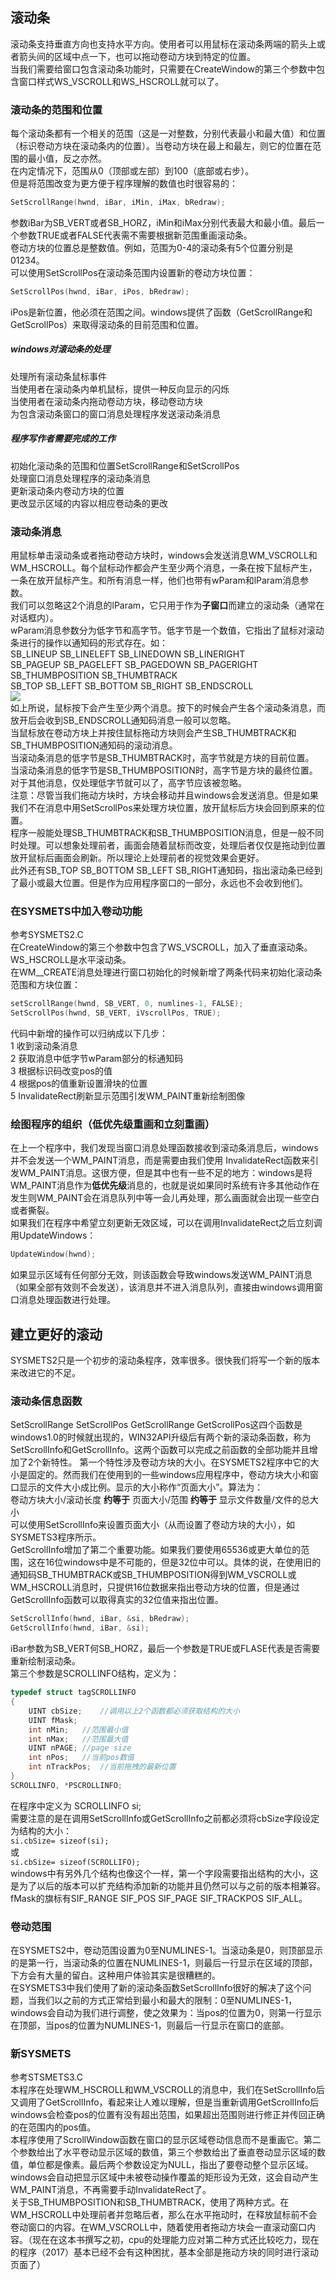 ## 滚动条
滚动条支持垂直方向也支持水平方向。使用者可以用鼠标在滚动条两端的箭头上或者箭头间的区域中点一下，也可以拖动卷动方块到特定的位置。  
当我们需要给窗口包含滚动条功能时，只需要在CreateWindow的第三个参数中包含窗口样式WS_VSCROLL和WS_HSCROLL就可以了。  
### 滚动条的范围和位置
每个滚动条都有一个相关的范围（这是一对整数，分别代表最小和最大值）和位置（标识卷动方块在滚动条内的位置）。当卷动方块在最上和最左，则它的位置在范围的最小值，反之亦然。  
在内定情况下，范围从0（顶部或左部）到100（底部或右步）。  
但是将范围改变为更方便于程序理解的数值也时很容易的：  
```c
SetScrollRange(hwnd, iBar, iMin, iMax, bRedraw);
```  
参数iBar为SB_VERT或者SB_HORZ，iMin和iMax分别代表最大和最小值。最后一个参数TRUE或者FALSE代表需不需要根据新范围重画滚动条。   
卷动方块的位置总是整数值。例如，范围为0-4的滚动条有5个位置分别是01234。  
可以使用SetScrollPos在滚动条范围内设置新的卷动方块位置：  
```c
SetScrollPos(hwnd, iBar, iPos, bRedraw);
```  
iPos是新位置，他必须在范围之间。windows提供了函数（GetScrollRange和GetScrollPos）来取得滚动条的目前范围和位置。  
##### windows对滚动条的处理
处理所有滚动条鼠标事件  
当使用者在滚动条内单机鼠标，提供一种反向显示的闪烁  
当使用者在滚动条内拖动卷动方块，移动卷动方块  
为包含滚动条窗口的窗口消息处理程序发送滚动条消息  
##### 程序写作者需要完成的工作  
初始化滚动条的范围和位置SetScrollRange和SetScrollPos  
处理窗口消息处理程序的滚动条消息  
更新滚动条内卷动方块的位置  
更改显示区域的内容以相应卷动条的更改  
### 滚动条消息
用鼠标单击滚动条或者拖动卷动方块时，windows会发送消息WM_VSCROLL和WM_HSCROLL。每个鼠标动作都会产生至少两个消息，一条在按下鼠标产生，一条在放开鼠标产生。和所有消息一样，他们也带有wParam和lParam消息参数。  
我们可以忽略这2个消息的lParam，它只用于作为**子窗口**而建立的滚动条（通常在对话框内）。   
wParam消息参数分为低字节和高字节。低字节是一个数值，它指出了鼠标对滚动条进行的操作以通知码的形式存在。如：  
SB_LINEUP SB_LINELEFT SB_LINEDOWN SB_LINERIGHT  
SB_PAGEUP SB_PAGELEFT SB_PAGEDOWN SB_PAGERIGHT  
SB_THUMBPOSITION SB_THUMBTRACK   
SB_TOP SB_LEFT SB_BOTTOM SB_RIGHT SB_ENDSCROLL  
![](https://github.com/sii2017/image/blob/master/scroll.jpg)  
如上所说，鼠标按下会产生至少两个消息。按下的时候会产生各个滚动条消息，而放开后会收到SB_ENDSCROLL通知码消息一般可以忽略。  
当鼠标放在卷动方块上并按住鼠标拖动方块则会产生SB_THUMBTRACK和SB_THUMBPOSITION通知码的滚动消息。  
当滚动条消息的低字节是SB_THUMBTRACK时，高字节就是方块的目前位置。  
当滚动条消息的低字节是SB_THUMBPOSITION时，高字节是方块的最终位置。  
对于其他消息，仅处理低字节就可以了，高字节应该被忽略。  
注意：尽管当我们拖动方块时，方块会移动并且windows会发送消息。但是如果我们不在消息中用SetScrollPos来处理方块位置，放开鼠标后方块会回到原来的位置。  
程序一般能处理SB_THUMBTRACK和SB_THUMBPOSITION消息，但是一般不同时处理。可以想象处理前者，画面会随着鼠标而改变，处理后者仅仅是拖动到位置放开鼠标后画面会刷新。所以理论上处理前者的视觉效果会更好。  
此外还有SB_TOP SB_BOTTOM SB_LEFT SB_RIGHT通知码，指出滚动条已经到了最小或最大位置。但是作为应用程序窗口的一部分，永远也不会收到他们。  
### 在SYSMETS中加入卷动功能  
参考SYSMETS2.C  
在CreateWindow的第三个参数中包含了WS_VSCROLL，加入了垂直滚动条。WS_HSCROLL是水平滚动条。  
在WM__CREATE消息处理进行窗口初始化的时候新增了两条代码来初始化滚动条范围和方块位置：  
```c
setScrollRange(hwnd, SB_VERT, 0, numlines-1, FALSE);  
SetScrollPos(hwnd, SB_VERT, iVscrollPos, TRUE);
```  
代码中新增的操作可以归纳成以下几步：  
1 收到滚动条消息  
2 获取消息中低字节wParam部分的标通知码  
3 根据标识码改变pos的值  
4 根据pos的值重新设置滑块的位置  
5 InvalidateRect刷新显示范围引发WM_PAINT重新绘制图像  
### 绘图程序的组织（低优先级重画和立刻重画）
在上一个程序中，我们发现当窗口消息处理函数接收到滚动条消息后，windows并不会发送一个WM_PAINT消息，而是需要由我们使用 InvalidateRect函数来引发WM_PAINT消息。这很方便，但是其中也有一些不足的地方：windows是将WM_PAINT消息作为**低优先级**消息的，也就是说如果同时系统有许多其他动作在发生则WM_PAINT会在消息队列中等一会儿再处理，那么画面就会出现一些空白或者撕裂。  
如果我们在程序中希望立刻更新无效区域，可以在调用InvalidateRect之后立刻调用UpdateWindows：  
```c
UpdateWindow(hwnd);
```  
如果显示区域有任何部分无效，则该函数会导致windows发送WM_PAINT消息（如果全部有效则不会发送），该消息并不进入消息队列，直接由windows调用窗口消息处理函数进行处理。
## 建立更好的滚动
SYSMETS2只是一个初步的滚动条程序，效率很多。很快我们将写一个新的版本来改进它的不足。
### 滚动条信息函数
SetScrollRange SetScrollPos GetScrollRange GetScrollPos这四个函数是windows1.0的时候就出现的，WIN32API升级后有两个新的滚动条函数，称为SetScrollInfo和GetScrollInfo。这两个函数可以完成之前函数的全部功能并且增加了2个新特性。 
第一个特性涉及卷动方块的大小。在SYSMETS2程序中它的大小是固定的。然而我们在使用到的一些windows应用程序中，卷动方块大小和窗口显示的文件大小成比例。显示的大小称作“页面大小”。算法为：  
卷动方块大小/滚动长度 **约等于** 页面大小/范围 **约等于** 显示文件数量/文件的总大小  
可以使用SetScrollInfo来设置页面大小（从而设置了卷动方块的大小），如SYSMETS3程序所示。  
GetScrollInfo增加了第二个重要功能。如果我们要使用65536或更大单位的范围，这在16位windows中是不可能的，但是32位中可以。具体的说，在使用旧的通知码SB_THUMBTRACK或SB_THUMBPOSITION得到WM_VSCROLL或WM_HSCROLL消息时，只提供16位数据来指出卷动方块的位置，但是通过GetScrollInfo函数可以取得真实的32位值来指出位置。  
```c
SetScrollInfo(hwnd, iBar, &si, bRedraw);  
GetScrollInfo(hwnd, iBar, &si);
```  
iBar参数为SB_VERT何SB_HORZ，最后一个参数是TRUE或FLASE代表是否需要重新绘制滚动条。  
第三个参数是SCROLLINFO结构，定义为：  
```c
typedef struct tagSCROLLINFO  
{  
	UINT cbSize;	//调用以上2个函数都必须获取结构的大小  
	UINT fMask;  
	int nMin;	//范围最小值  
	int nMax;	//范围最大值  
	UINT nPAGE;	//page size  
	int nPos;	//当前pos数值  
	int nTrackPos;	//当前拖拽的最新位置  
}  
SCROLLINFO, *PSCROLLINFO;
```  
在程序中定义为 SCROLLINFO si;  
需要注意的是在调用SetScrollInfo或GetScrollInfo之前都必须将cbSize字段设定为结构的大小：  
`si.cbSize= sizeof(si);`  
或  
`si.cbSize= sizeof(SCROLLIFO);`  
windows中有另外几个结构也像这个一样，第一个字段需要指出结构的大小，这是为了以后的版本可以扩充结构添加新的功能并且仍然可以与之前的版本相兼容。  
fMask的旗标有SIF_RANGE SIF_POS SIF_PAGE SIF_TRACKPOS SIF_ALL。  
### 卷动范围
在SYSMETS2中，卷动范围设置为0至NUMLINES-1。当滚动条是0，则顶部显示的是第一行，当滚动条的位置在NUMLINES-1，则最后一行显示在区域的顶部，下方会有大量的留白。这种用户体验其实是很糟糕的。  
在SYSMETS3中我们使用了新的滚动条函数SetScrollInfo很好的解决了这个问题，当我们以之前的方式正常给到最小和最大的限制：0至NUMLINES-1，windows会自动为我们进行调整，使之效果为：当pos的位置为0，则第一行显示在顶部，当pos的位置为NUMLINES-1，则最后一行显示在窗口的底部。
### 新SYSMETS
参考STSMETS3.C   
本程序在处理WM_HSCROLL和WM_VSCROLL的消息中，我们在SetScrollInfo后又调用了GetScrollInfo，看起来让人难以理解，但是当重新调用GetScrollInfo后windows会检查pos的位置有没有超出范围，如果超出范围则进行修正并传回正确的在范围内的pos值。  
本程序使用了ScrollWindow函数在窗口的显示区域卷动信息而不是重画它。第二个参数给出了水平卷动显示区域的数值，第三个参数给出了垂直卷动显示区域的数值，单位都是像素。最后两个参数设定为NULL，指出了要卷动整个显示区域。windows会自动把显示区域中未被卷动操作覆盖的矩形设为无效，这会自动产生WM_PAINT消息，不再需要手动InvalidateRect了。  
关于SB_THUMBPOSITION和SB_THUMBTRACK，使用了两种方式。在WM_HSCROLL中处理前者并忽略后者，那么在水平拖动时，在释放鼠标前不会卷动窗口的内容。在WM_VSCROLL中，随着使用者拖动方块会一直滚动窗口内容。（现在在这本书撰写之初，cpu的处理能力应对第二种方式还比较吃力，现在的程序（2017）基本已经不会有这种困扰，基本全部是拖动方块的同时进行滚动页面了）
